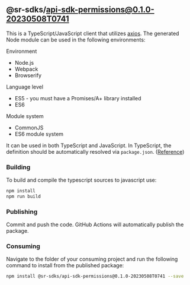 ## @sr-sdks/api-sdk-permissions@0.1.0-20230508T0741

This is a TypeScript/JavaScript client that utilizes [axios](https://github.com/axios/axios). The generated Node module can be used in the following environments:

Environment
* Node.js
* Webpack
* Browserify

Language level
* ES5 - you must have a Promises/A+ library installed
* ES6

Module system
* CommonJS
* ES6 module system

It can be used in both TypeScript and JavaScript. In TypeScript, the definition should be automatically resolved via `package.json`. ([Reference](http://www.typescriptlang.org/docs/handbook/typings-for-npm-packages.html))


### Building

To build and compile the typescript sources to javascript use:
```bash
npm install
npm run build
```

### Publishing

Commit and push the code. GitHub Actions will automatically publish the package.


### Consuming

Navigate to the folder of your consuming project and run the following command to install from the published package:

```bash
npm install @sr-sdks/api-sdk-permissions@0.1.0-20230508T0741 --save
```
